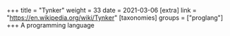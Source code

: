 +++
title = "Tynker"
weight = 33
date = 2021-03-06
[extra]
link = "https://en.wikipedia.org/wiki/Tynker"
[taxonomies]
groups = ["proglang"]
+++
A programming language


